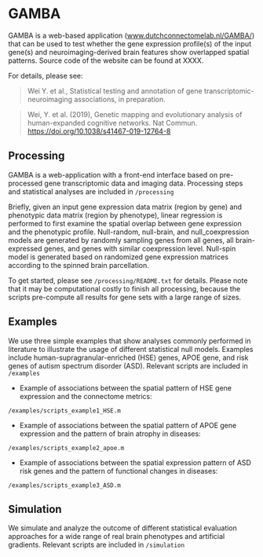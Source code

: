 # GAMBA
GAMBA is a web-based application (www.dutchconnectomelab.nl/GAMBA/) that can be used to test whether the gene expression profile(s) of the input gene(s) and neuroimaging-derived brain features show overlapped spatial patterns. Source code of the website can be found at XXXX.

For details, please see:

> Wei Y. et al., Statistical testing and annotation of gene transcriptomic-neuroimaging associations, in preparation.

> Wei, Y. et al. (2019), Genetic mapping and evolutionary analysis of human-expanded cognitive networks. Nat Commun. https://doi.org/10.1038/s41467-019-12764-8

## Processing
GAMBA is a web-application with a front-end interface based on pre-processed gene transcriptomic data and imaging data. Processing steps and statistical analyses are included in `/processing`

Briefly, given an input gene expression data matrix (region by gene) and phenotypic data matrix (region by phenotype), linear regression is performed to first examine the spatial overlap between gene expression and the phenotypic profile. Null-random, null-brain, and null_coexpression models are generated by randomly sampling genes from all genes, all brain-expressed genes, and genes with similar coexpression level. Null-spin model is generated based on randomized gene expression matrices according to the spinned brain parcellation. 

To get started, please see `/processing/README.txt` for details. Please note that it may be computational costly to finish all processing, because the scripts pre-compute all results for gene sets with a large range of sizes.

## Examples
We use three simple examples that show analyses commonly performed in literature to illustrate the usage of different statistical null models. Examples include human-supragranular-enriched (HSE) genes, APOE gene, and risk genes of autism spectrum disorder (ASD). Relevant scripts are included in `/examples`

- Example of associations between the spatial pattern of HSE gene expression and the connectome metrics:

`/examples/scripts_example1_HSE.m`

- Example of associations between the spatial pattern of APOE gene expression and the pattern of brain atrophy in diseases:

`/examples/scripts_example2_apoe.m`

- Example of associations between the spatial expression pattern of ASD risk genes and the pattern of functional changes in diseases:

`/examples/scripts_example3_ASD.m`

## Simulation
We simulate and analyze the outcome of different statistical evaluation approaches for a wide range of real brain phenotypes and artificial gradients. Relevant scripts are included in `/simulation`
